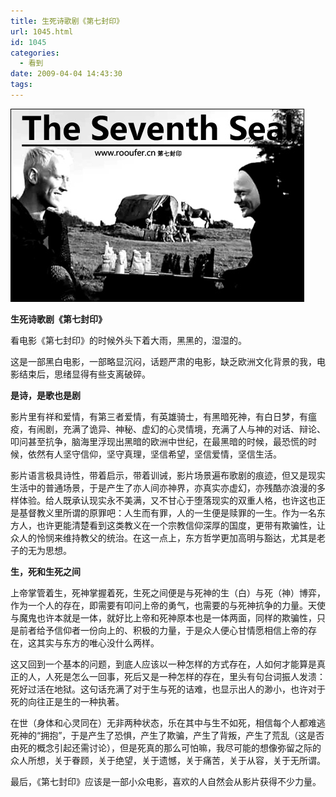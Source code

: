 ```yaml
---
title: 生死诗歌剧《第七封印》
url: 1045.html
id: 1045
categories:
  - 看到
date: 2009-04-04 14:43:30
tags:
---
```


![](/images/attachments/month_0904/u20094514444.jpg)  
  

**生死诗歌剧《第七封印》**

  
看电影《第七封印》的时候外头下着大雨，黑黑的，湿湿的。  
  
这是一部黑白电影，一部略显沉闷，话题严肃的电影，缺乏欧洲文化背景的我，电影结束后，思绪显得有些支离破碎。  
  
**是诗，是歌也是剧**  
  
影片里有祥和爱情，有第三者爱情，有英雄骑士，有黑暗死神，有白日梦，有瘟疫，有闹剧，充满了诡异、神秘、虚幻的心灵情境，充满了人与神的对话、辩论、叩问甚至抗争，脑海里浮现出黑暗的欧洲中世纪，在最黑暗的时候，最恐慌的时候，依然有人坚守信仰，坚守真理，坚信希望，坚信爱情，坚信生活。  
  
影片语言极具诗性，带着启示，带着训诫，影片场景遍布歌剧的痕迹，但又是现实生活中的普通场景，于是产生了亦人间亦神界，亦真实亦虚幻，亦残酷亦浪漫的多样体验。给人既承认现实永不美满，又不甘心于堕落现实的双重人格，也许这也正是基督教义里所谓的原罪吧：人生而有罪，人的一生便是赎罪的一生。作为一名东方人，也许更能清楚看到这类教义在一个宗教信仰深厚的国度，更带有欺骗性，让众人的怜悯来维持教父的统治。在这一点上，东方哲学更加高明与豁达，尤其是老子的无为思想。  
  
**生，死和生死之间**  
  
上帝掌管着生，死神掌握着死，生死之间便是与死神的生（白）与死（神）博弈，作为一个人的存在，即需要有叩问上帝的勇气，也需要的与死神抗争的力量。天使与魔鬼也许本就是一体，就好比上帝和死神原本也是一体两面，同样的欺骗性，只是前者给予信仰者一份向上的、积极的力量，于是众人便心甘情愿相信上帝的存在，这其实与东方的唯心没什么两样。  
  
这又回到一个基本的问题，到底人应该以一种怎样的方式存在，人如何才能算是真正的人，人死是怎么一回事，死后又是一种怎样的存在，里头有句台词振人发溃：死好过活在地狱。这句话充满了对于生与死的诘难，也显示出人的渺小，也许对于死的向往正是生的一种执著。  
  
在世（身体和心灵同在）无非两种状态，乐在其中与生不如死，相信每个人都难逃死神的“拥抱”，于是产生了恐惧，产生了欺骗，产生了背叛，产生了荒乱（这是否由死的概念引起还需讨论），但是死真的那么可怕嘛，我尽可能的想像弥留之际的众人所想，关于眷顾，关于绝望，关于遗憾，关于痛苦，关于从容，关于无所谓。  
  
最后，《第七封印》应该是一部小众电影，喜欢的人自然会从影片获得不少力量。